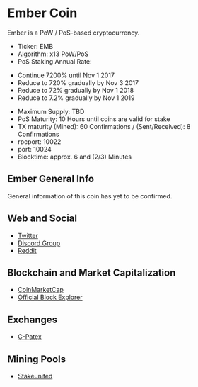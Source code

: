 Ember Coin
==========
Ember is a PoW / PoS-based cryptocurrency.

* Ticker: EMB
* Algorithm: x13 PoW/PoS
* PoS Staking Annual Rate:
- Continue 7200% until Nov 1 2017
- Reduce to 720% gradually by Nov 3 2017
- Reduce to  72% gradually by Nov 1 2018
- Reduce to 7.2% gradually by Nov 1 2019
* Maximum Supply: TBD
* PoS Maturity: 10 Hours until coins are valid for stake
* TX maturity (Mined): 60 Confirmations / (Sent/Received): 8 Confirmations
* rpcport: 10022
* port: 10024
* Blocktime: approx. 6 and (2/3) Minutes

Ember General Info
------------------
General information of this coin has yet to be confirmed.

Web and Social
--------------
* [Twitter](https://twitter.com/EmbercoinCE)
* [Discord Group](https://discord.gg/YWGne)
* [Reddit](https://www.reddit.com/r/embercoin/)

Blockchain and Market Capitalization
------------------------------------
* [CoinMarketCap](https://coinmarketcap.com/currencies/embercoin/#charts)
* [Official Block Explorer](https://www.coinexplorer.net/EMB)

Exchanges
---------
* [C-Patex](https://c-patex.com)

Mining Pools
------------
* [Stakeunited](https://stakeunited.com)
